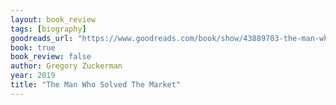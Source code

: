 ```yaml
---
layout: book_review
tags: [biography]
goodreads_url: "https://www.goodreads.com/book/show/43889703-the-man-who-solved-the-market"
book: true
book_review: false
author: Gregory Zuckerman
year: 2019
title: "The Man Who Solved The Market"
---
```

